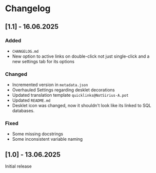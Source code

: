 # Changelog

## [1.1] - 16.06.2025

### Added

- `CHANGELOG.md`
- New option to active links on double-click not just single-click and a new settings tab for its options

### Changed

- Incremented version in `metadata.json`
- Overhauled Settings regarding desklet decorations
- Updated translation template `quicklinks@NotSirius-A.pot`
- Updated `README.md`
- Desklet icon was changed, now it shouldn't look like its linked to SQL databases.

### Fixed

- Some missing docstrings
- Some inconsistent variable naming


## [1.0] - 13.06.2025

Initial release
